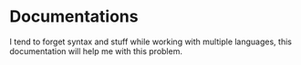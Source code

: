 # Documentations
I tend to forget syntax and stuff while working with multiple languages, this documentation will help me with this problem.

